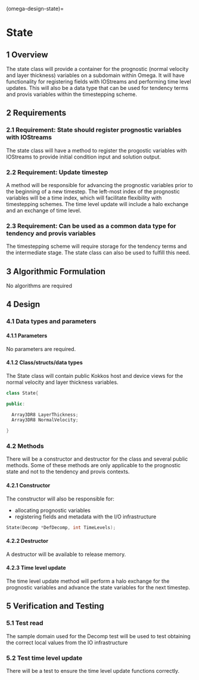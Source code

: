 (omega-design-state)=
# State

## 1 Overview

The state class will provide a container for the prognostic (normal velocity and layer thickness) variables on a subdomain within Omega.
It will have functionality for registering fields with IOStreams and performing time level updates.
This will also be a data type that can be used for tendency terms and provis variables within the timestepping scheme.

## 2 Requirements

### 2.1 Requirement: State should register prognostic variables with IOStreams
The state class will have a method to register the progostic variables with IOStreams to provide initial condition input and solution output.

### 2.2 Requirement: Update timestep
A method will be responsible for advancing the prognostic variables prior to the beginning of a new timestep.
The left-most index of the prognostic variables will be a time index, which will facilitate flexibility with timestepping schemes.
The time level update will include a halo exchange and an exchange of time level.

### 2.3 Requirement: Can be used as a common data type for tendency and provis variables
The timestepping scheme will require storage for the tendency terms and the intermediate stage. The state class can also be used to fulfill this need.

## 3 Algorithmic Formulation

No algorithms are required

## 4 Design

### 4.1 Data types and parameters
#### 4.1.1 Parameters
No parameters are required.


#### 4.1.2 Class/structs/data types
The State class will contain public Kokkos host and device views for the normal velocity and layer thickness variables.

```c++
class State{

public:

  Array3DR8 LayerThickness;
  Array3DR8 NormalVelocity;

}
```

### 4.2 Methods

There will be a constructor and destructor for the class and several public methods. Some of these methods are only applicable to the prognostic state and not to the tendency and provis contexts.

#### 4.2.1 Constructor
The constructor will also be responsible for:
  * allocating prognostic variables
  * registering fields and metadata with the I/O infrastructure

```c++
State(Decomp *DefDecomp, int TimeLevels);
```

#### 4.2.2 Destructor
A destructor will be available to release memory.

#### 4.2.3 Time level update
The time level update method will perform a halo exchange for the prognostic variables and advance the state variables for the next timestep.

## 5 Verification and Testing

### 5.1 Test read

The sample domain used for the Decomp test will be used to test obtaining the correct local values from the IO infrastructure

### 5.2 Test time level update

There will be a test to ensure the time level update functions correctly.
